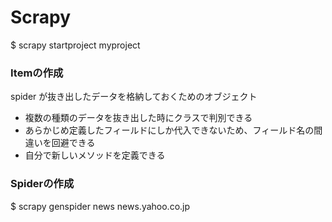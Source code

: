 # Scrapy


$ scrapy startproject myproject


### Itemの作成
spider が抜き出したデータを格納しておくためのオブジェクト
- 複数の種類のデータを抜き出した時にクラスで判別できる
- あらかじめ定義したフィールドにしか代入できないため、フィールド名の間違いを回避できる
- 自分で新しいメソッドを定義できる


### Spiderの作成
$ scrapy genspider news news.yahoo.co.jp
